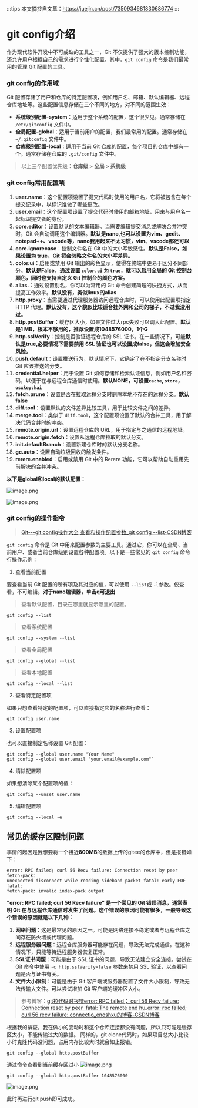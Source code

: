 :::tips
本文摘抄自文章：https://juejin.cn/post/7350934681830686774
:::

# git config介绍

作为现代软件开发中不可或缺的工具之一，Git 不仅提供了强大的版本控制功能，还允许用户根据自己的需求进行个性化配置。其中，`git config` 命令是我们最常用的管理 Git 配置的工具。

### git config的作用域

Git 配置存储了用户和仓库的特定配置项，例如用户名、邮箱、默认编辑器、远程仓库地址等。这些配置信息存储在三个不同的地方，对不同的范围生效：

- **系统级别配置-system**：适用于整个系统的配置，这个很少见。通常存储在 `/etc/gitconfig` 文件中。
- **全局配置-global**：适用于当前用户的配置，我们最常用的配置。通常存储在 `~/.gitconfig` 文件中。
- **仓库级别配置-local**：适用于当前 Git 仓库的配置，每个项目的仓库中都有一个。通常存储在仓库的 `.git/config` 文件中。

> 以上三个配置优先级：**仓库级 > 全局 > 系统级**

### git config常用配置项

1. **user.name**：这个配置项设置了提交代码时使用的用户名，它将被包含在每个提交记录中，以标识谁做了哪些更改。
2. **user.email**：这个配置项设置了提交代码时使用的邮箱地址，用来与用户名一起标识提交者的身份。
3. **core.editor**：设置默认的文本编辑器。当需要编辑提交消息或解决合并冲突时，Git 会自动调用这个编辑器。**默认是nano,也可以设置为vim、gedit、notepad++、vscode等，nano我用起来不太习惯，vim、vscode都还可以**
4. **core.ignorecase**：控制文件名在 Git 中的大小写敏感性。**默认是False，如果设置为 true，Git 将会忽略文件名的大小写差异。**
5. **color.ui**：启用或禁用 Git 输出的彩色显示，使得在终端中更易于区分不同部分。**默认是False，通过设置 `color.ui` 为 `true`，就可以启用全局的 Git 控制台颜色，同时也支持自定义 Git 控制台的颜色方案。**
6. **alias.**：通过设置别名，你可以为常用的 Git 命令创建简短的快捷方式，从而提高工作效率。**默认没有，类似linux的alias**
7. **http.proxy**：当需要通过代理服务器访问远程仓库时，可以使用此配置项指定 HTTP 代理。**默认没有，这个貌似比较适合挂外网和公司的梯子，不过我没用过。**
8. **http.postBuffer**：缓存区大小，如果文件过大rpc失败可以调大此配置。**默认是1 MB，根本不够用的，推荐设置成1048576000，1个G**
9. **http.sslVerify**：控制是否验证远程仓库的 SSL 证书。在一些情况下，可能**默认是true,必要情况下需要禁用 SSL 验证也可以设置成false，但这会增加安全风险。**
10. **push.default**：设置推送行为，默认情况下，它确定了在不指定分支名称时 Git 应该推送的分支。
11. **credential.helper**：用于设置 Git 如何存储和检索认证信息，例如用户名和密码，以便于在与远程仓库通信时使用。**默认NONE，可设置`cache`, `store`，`osxkeychai`**
12. **fetch.prune**：设置是否在拉取远程分支时删除本地不存在的远程分支。**默认false**
13. **diff.tool**：设置默认的文件差异比较工具，用于比较文件之间的差异。
14. **merge.tool**：类似于 `diff.tool`，这个配置项设置了默认的合并工具，用于解决代码合并时的冲突。
15. **remote.origin.url**：设置远程仓库的 URL，用于指定与之通信的远程地址。
16. **remote.origin.fetch**：设置从远程仓库拉取的默认分支。
17. **init.defaultBranch**：设置新建仓库时的默认分支名称。
18. **gc.auto**：设置自动垃圾回收的触发条件。
19. **rerere.enabled**：启用或禁用 Git 中的 Rerere 功能，它可以帮助自动重用先前解决的合并冲突。

**以下是global和local的默认配置：**

![image.png](https://p9-juejin.byteimg.com/tos-cn-i-k3u1fbpfcp/a52d63a34d8c4c899d6fadf29d9eeb5f~tplv-k3u1fbpfcp-jj-mark:3024:0:0:0:q75.awebp#?w=297&h=135&s=22828&e=png&b=030303)

![image.png](https://p1-juejin.byteimg.com/tos-cn-i-k3u1fbpfcp/0fa9af6ce0784bc480833a36b1381377~tplv-k3u1fbpfcp-jj-mark:3024:0:0:0:q75.awebp#?w=470&h=342&s=64553&e=png&b=010101)

### git config的操作指令

> [Git---git config操作大全 查看和操作配置参数\_git config --list-CSDN博客](https://link.juejin.cn/?target=https%3A%2F%2Fblog.csdn.net%2FHO1_K%2Farticle%2Fdetails%2F121038247 "https://blog.csdn.net/HO1_K/article/details/121038247")

`git config` 命令是 Git 中用来配置参数的主要工具。通过它，你可以在全局、当前用户、或者当前仓库级别设置各种配置项。以下是一些常见的 `git config` 命令行操作示例：

1. 查看当前配置

要查看当前 Git 配置的所有项及其对应的值，可以使用 `--list`或 `-l`参数。仅查看，不可编辑。**对于nano编辑器，单击q可退出**

> 查看默认配置，目录在哪里就显示哪里的配置。


```
git config --list
```

> 查看系统配置


```
git config --system --list
``` 

> 查看全局配置



```
git config --global --list
``` 

> 查看本地配置

```
git config --local --list
``` 

2. 查看特定配置项

如果只想查看特定的配置项，可以直接指定它的名称进行查看：


```
git config user.name
``` 

3. 设置配置项

也可以直接制定名称设置 Git 配置：

```
git config --global user.name "Your Name"
git config --global user.email "your.email@example.com"` 
```
4. 清除配置项

如果想清除某个配置项的值：


```
git config --unset user.name
``` 

5. 编辑配置项


```
git config --local -e
``` 

## 常见的缓存区限制问题

事情的起因是我想要将一个接近**800MB**的数据上传的gitee的仓库中，但是报错如下：


```
error: RPC failed; curl 56 Recv failure: Connection reset by peer fetch-pack: 
unexpected disconnect while reading sideband packet fatal: early EOF fatal: 
fetch-pack: invalid index-pack output
``` 

**"error: RPC failed; curl 56 Recv failure" 是一个常见的 Git 错误消息，通常表明 Git 在与远程仓库通信时发生了问题。这个错误的原因可能有很多，一般导致这个错误的原因就是以下几种：**

1. **网络问题**：这是最常见的原因之一。可能是网络连接不稳定或者与远程仓库之间存在防火墙或代理问题。
2. **远程服务器问题**：远程仓库服务器可能存在问题，导致无法完成通信。在这种情况下，只能等待远程服务器恢复正常。
3. **SSL证书问题**：可能是由于 SSL 证书的问题，导致无法建立安全连接。尝试在 Git 命令中使用 `-c http.sslVerify=false` 参数来禁用 SSL 验证，以查看问题是否与证书有关。
4. **文件大小限制**：可能是由于 Git 客户端或服务器配置了文件大小限制，导致无法传输大文件。可以尝试增加 Git 客户端的缓冲区大小。

> 参考博客：[git拉代码时报错error: RPC failed； curl 56 Recv failure: Connection reset by peer  fatal: The remote end hu\_error: rpc failed; curl 56 recv failure: connectio\_enoshxu的博客-CSDN博客](https://link.juejin.cn/?target=https%3A%2F%2Fblog.csdn.net%2Fqq_31752115%2Farticle%2Fdetails%2F108118260 "https://blog.csdn.net/qq_31752115/article/details/108118260")

根据我的排查，我在做小的变动时和这个仓库连接都没有问题，所以只可能是缓存区太小，不能传输过大的数据。 同样的，git clone代码时，如果项目总大小比较小时克隆代码没问题，占用内存比较大时就会如上报错。



```
git config --global http.postBuffer
``` 

通过命令查看到当前缓存区过小 ![image.png](https://p3-juejin.byteimg.com/tos-cn-i-k3u1fbpfcp/9cf770aa2a5d41ec83fe4b752319ea7b~tplv-k3u1fbpfcp-jj-mark:3024:0:0:0:q75.awebp#?w=588&h=64&s=19586&e=png&b=010101)



```
git config --global http.postBuffer 1048576000
``` 

![image.png](https://p3-juejin.byteimg.com/tos-cn-i-k3u1fbpfcp/6fc1b3fe7cbe44b19664060ee0a5fa65~tplv-k3u1fbpfcp-jj-mark:3024:0:0:0:q75.awebp#?w=670&h=99&s=37793&e=png&b=010101)

此时再进行git push即可成功。